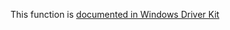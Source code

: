 This function is [documented in Windows Driver Kit](https://learn.microsoft.com/en-us/windows-hardware/drivers/ddi/wdm/nf-wdm-rtlsetallbits)
